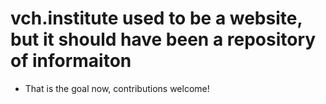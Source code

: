 # vch.institute used to be a website, but it should have been a repository of informaiton

- That is the goal now, contributions welcome!

